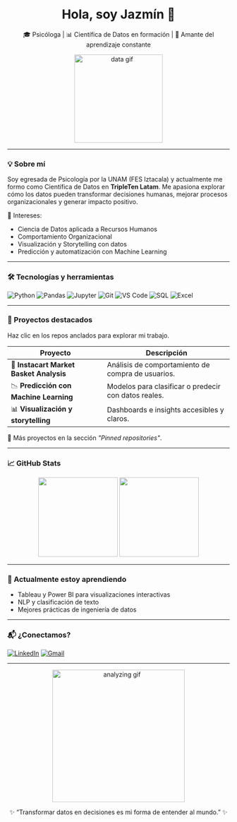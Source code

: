 <h1 align="center">Hola, soy Jazmín 👋</h1>

<p align="center">
🎓 Psicóloga | 📊 Científica de Datos en formación | 🤖 Amante del aprendizaje constante
</p>

<p align="center">
  <img src="https://media.giphy.com/media/26ufdipQqU2lhNA4g/giphy.gif" width="200" alt="data gif">
</p>

---

### 💡 Sobre mí

Soy egresada de Psicología por la UNAM (FES Iztacala) y actualmente me formo como Científica de Datos en **TripleTen Latam**. Me apasiona explorar cómo los datos pueden transformar decisiones humanas, mejorar procesos organizacionales y generar impacto positivo.

🎯 Intereses:
- Ciencia de Datos aplicada a Recursos Humanos
- Comportamiento Organizacional
- Visualización y Storytelling con datos
- Predicción y automatización con Machine Learning

---

### 🛠️ Tecnologías y herramientas

![Python](https://img.shields.io/badge/Python-3776AB?style=for-the-badge&logo=python&logoColor=white)
![Pandas](https://img.shields.io/badge/Pandas-150458?style=for-the-badge&logo=pandas&logoColor=white)
![Jupyter](https://img.shields.io/badge/Jupyter-F37626?style=for-the-badge&logo=jupyter&logoColor=white)
![Git](https://img.shields.io/badge/Git-F05032?style=for-the-badge&logo=git&logoColor=white)
![VS Code](https://img.shields.io/badge/VS%20Code-007ACC?style=for-the-badge&logo=visual-studio-code&logoColor=white)
![SQL](https://img.shields.io/badge/SQL-4479A1?style=for-the-badge&logo=postgresql&logoColor=white)
![Excel](https://img.shields.io/badge/Excel-217346?style=for-the-badge&logo=microsoft-excel&logoColor=white)

---

### 📂 Proyectos destacados

Haz clic en los repos anclados para explorar mi trabajo.

| Proyecto | Descripción |
|---------|-------------|
| 🛒 **Instacart Market Basket Analysis** | Análisis de comportamiento de compra de usuarios. |
| 📉 **Predicción con Machine Learning** | Modelos para clasificar o predecir con datos reales. |
| 📊 **Visualización y storytelling** | Dashboards e insights accesibles y claros. |

📌 Más proyectos en la sección *"Pinned repositories"*.

---

### 📈 GitHub Stats

<p align="center">
  <img height="180em" src="https://github-readme-stats.vercel.app/api?username=fuentjaz&show_icons=true&hide_title=true&hide_rank=true&theme=radical" />
  <img height="180em" src="https://github-readme-stats.vercel.app/api/top-langs/?username=fuentjaz&layout=compact&theme=radical" />
</p>

---

### 🌱 Actualmente estoy aprendiendo

- Tableau y Power BI para visualizaciones interactivas
- NLP y clasificación de texto
- Mejores prácticas de ingeniería de datos

---

### 📬 ¿Conectamos?

[![LinkedIn](https://img.shields.io/badge/LinkedIn-0072b1?style=for-the-badge&logo=linkedin&logoColor=white)](https://www.linkedin.com/in/jazmín-alejandra-fuentes-santiago)
[![Gmail](https://img.shields.io/badge/Gmail-D14836?style=for-the-badge&logo=gmail&logoColor=white)](mailto:jazminafuentes.psi@gmail.com)

---

<p align="center">
  <img src="https://media.giphy.com/media/qgQUggAC3Pfv687qPC/giphy.gif" width="300" alt="analyzing gif">
</p>

<p align="center">
✨ “Transformar datos en decisiones es mi forma de entender al mundo.” ✨
</p>

